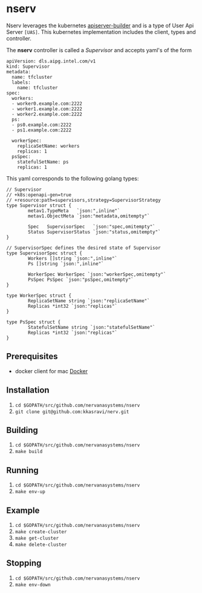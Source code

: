 # nserv

Nserv leverages the kubernetes [apiserver-builder](https://github.com/kubernetes-incubator/apiserver-builder) and is a type of User Api Server `[UAS]`. This kubernetes implementation includes the client, types and controller.

The **nserv** controller is called a _Supervisor_ and accepts yaml's of the form 
```
apiVersion: dls.aipg.intel.com/v1
kind: Supervisor
metadata:
  name: tfcluster
  labels:
    name: tfcluster
spec:
  workers:
  - worker0.example.com:2222
  - worker1.example.com:2222
  - worker2.example.com:2222
  ps:
  - ps0.example.com:2222
  - ps1.example.com:2222

  workerSpec:
    replicaSetName: workers
    replicas: 1
  psSpec:
    statefulSetName: ps
    replicas: 1
```

This yaml corresponds to the following golang types:
```
// Supervisor
// +k8s:openapi-gen=true
// +resource:path=supervisors,strategy=SupervisorStrategy
type Supervisor struct {
        metav1.TypeMeta   `json:",inline"`
        metav1.ObjectMeta `json:"metadata,omitempty"`

        Spec   SupervisorSpec   `json:"spec,omitempty"`
        Status SupervisorStatus `json:"status,omitempty"`
}

// SupervisorSpec defines the desired state of Supervisor
type SupervisorSpec struct {
        Workers []string `json:",inline"`
        Ps []string `json:",inline"`

        WorkerSpec WorkerSpec `json:"workerSpec,omitempty"`
        PsSpec PsSpec `json:"psSpec,omitempty"`
}

type WorkerSpec struct {
        ReplicaSetName string `json:"replicaSetName"`
        Replicas *int32 `json:"replicas"`
}

type PsSpec struct {
        StatefulSetName string `json:"statefulSetName"`
        Replicas *int32 `json:"replicas"`
}
```

## Prerequisites
- docker client for mac [Docker](https://www.docker.com/docker-mac)

## Installation
1. `cd $GOPATH/src/github.com/nervanasystems/nserv`
2. `git clone git@github.com:kkasravi/nerv.git`

## Building
1. `cd $GOPATH/src/github.com/nervanasystems/nserv`
1. `make build`

## Running
1. `cd $GOPATH/src/github.com/nervanasystems/nserv`
2. `make env-up`

## Example
1. `cd $GOPATH/src/github.com/nervanasystems/nserv`
2. `make create-cluster`
3. `make get-cluster`
4. `make delete-cluster`

## Stopping
1. `cd $GOPATH/src/github.com/nervanasystems/nserv`
2. `make env-down`
